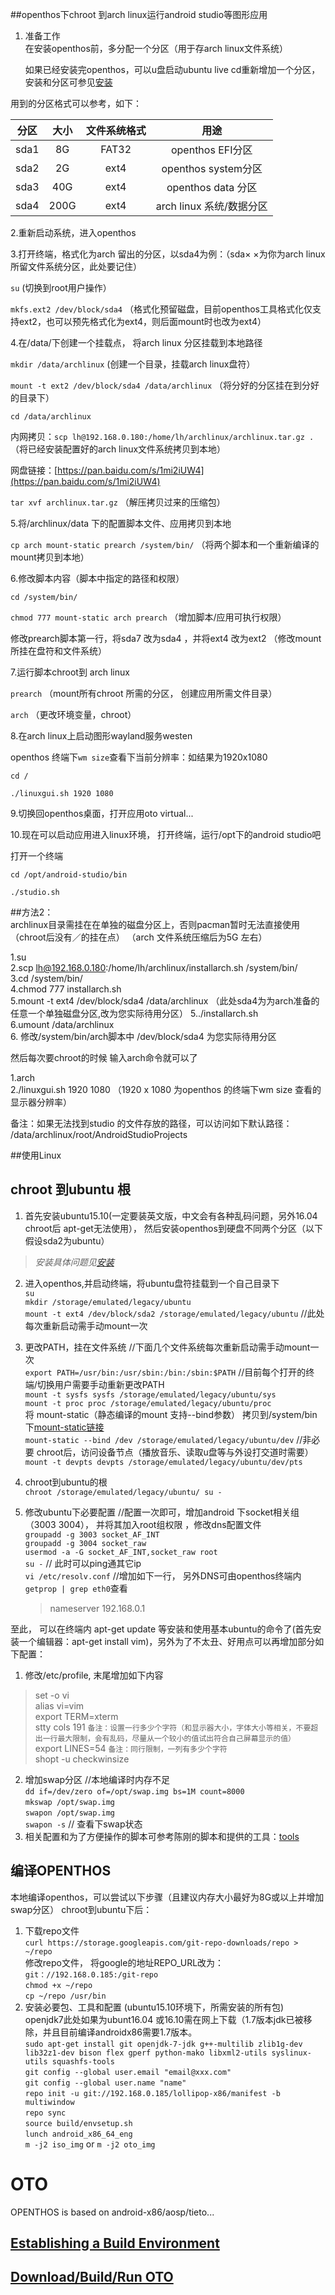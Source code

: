 ##openthos下chroot 到arch linux运行android studio等图形应用

1. 准备工作  
    在安装openthos前，多分配一个分区（用于存arch linux文件系统）

    如果已经安装完openthos，可以u盘启动ubuntu live cd重新增加一个分区，安装和分区可参见[安装](./%E4%B8%80.%E5%AE%89%E8%A3%85.md)
    
用到的分区格式可以参考，如下：

|分区   |大小   |文件系统格式|用途|
|----|:----:|:-----:|:----:|
|sda1| 8G   | FAT32 |openthos EFI分区|
|sda2|2G|ext4|openthos system分区|
|sda3|40G|ext4|openthos data 分区|
|sda4|200G|ext4|arch linux 系统/数据分区|

  2.重新启动系统，进入openthos

  3.打开终端，格式化为arch 留出的分区，以sda4为例：（sda× ×为你为arch linux所留文件系统分区，此处要记住）

  `su` (切换到root用户操作）
  
  `mkfs.ext2 /dev/block/sda4` （格式化预留磁盘，目前openthos工具格式化仅支持ext2，也可以预先格式化为ext4，则后面mount时也改为ext4）

  4.在/data/下创建一个挂载点， 将arch linux 分区挂载到本地路径  
  
  `mkdir /data/archlinux` (创建一个目录，挂载arch linux盘符）

  `mount -t ext2 /dev/block/sda4 /data/archlinux` （将分好的分区挂在到分好的目录下）

  `cd /data/archlinux`
  
  内网拷贝：`scp lh@192.168.0.180:/home/lh/archlinux/archlinux.tar.gz .` （将已经安装配置好的arch linux文件系统拷贝到本地）
  
  网盘链接：[https://pan.baidu.com/s/1mi2iUW4](https://pan.baidu.com/s/1mi2iUW4)
  
  `tar xvf archlinux.tar.gz` （解压拷贝过来的压缩包）
  
  5.将/archlinux/data 下的配置脚本文件、应用拷贝到本地
  
  `cp arch mount-static prearch /system/bin/` （将两个脚本和一个重新编译的mount拷贝到本地）
  
  6.修改脚本内容（脚本中指定的路径和权限）
  
  `cd /system/bin/`
  
  `chmod 777 mount-static arch prearch` （增加脚本/应用可执行权限）
  
   修改prearch脚本第一行，将sda7 改为sda4 ，并将ext4 改为ext2 （修改mount 所挂在盘符和文件系统）
  
  7.运行脚本chroot到 arch linux
  
  `prearch` （mount所有chroot 所需的分区， 创建应用所需文件目录）
  
  `arch` （更改环境变量，chroot）
  
  8.在arch linux上启动图形wayland服务westen
  
  openthos 终端下`wm size`查看下当前分辨率：如结果为1920x1080

  `cd /`
  
  `./linuxgui.sh 1920 1080`

  9.切换回openthos桌面，打开应用oto virtual...
  
  10.现在可以启动应用进入linux环境， 打开终端，运行/opt下的android studio吧

  打开一个终端

  `cd /opt/android-studio/bin`

  `./studio.sh`

##方法2：  
archlinux目录需挂在在单独的磁盘分区上，否则pacman暂时无法直接使用（chroot后没有／的挂在点）
（arch 文件系统压缩后为5G 左右）

1.su  
2.scp lh@192.168.0.180:/home/lh/archlinux/installarch.sh /system/bin/  
3.cd /system/bin/   
4.chmod 777 installarch.sh  
5.mount -t ext4 /dev/block/sda4 /data/archlinux （此处sda4为为arch准备的任意一个单独磁盘分区,改为您实际待用分区）
5../installarch.sh   
6.umount /data/archlinux   
6. 修改/system/bin/arch脚本中 /dev/block/sda4 为您实际待用分区


然后每次要chroot的时候 输入arch命令就可以了

1.arch  
2./linuxgui.sh 1920 1080  （1920 x 1080 为openthos 的终端下wm size 查看的显示器分辨率） 

备注：如果无法找到studio 的文件存放的路径，可以访问如下默认路径：
/data/archlinux/root/AndroidStudioProjects  

##使用Linux  
## chroot 到ubuntu 根

 1. 首先安装ubuntu15.10(一定要装英文版，中文会有各种乱码问题，另外16.04 chroot后 apt-get无法使用）， 然后安装openthos到硬盘不同两个分区（以下假设sda2为ubuntu）
   > _安装具体问题见[安装](/home/gordon/data/iso/tmp)_

 2. 进入openthos,并启动终端，将ubuntu盘符挂载到一个自己目录下  
    `su`  
    `mkdir /storage/emulated/legacy/ubuntu`  
    `mount -t ext4 /dev/block/sda2 /storage/emulated/legacy/ubuntu` //此处每次重新启动需手动mount一次  

 3. 更改PATH，挂在文件系统  //下面几个文件系统每次重新启动需手动mount一次  
     `export PATH=/usr/bin:/usr/sbin:/bin:/sbin:$PATH` //目前每个打开的终端/切换用户需要手动重新更改PATH  
     `mount -t sysfs sysfs /storage/emulated/legacy/ubuntu/sys`  
     `mount -t proc proc /storage/emulated/legacy/ubuntu/proc`   
     将 mount-static（静态编译的mount 支持--bind参数） 拷贝到/system/bin 下[mount-static链接](https://github.com/openthos/community-analysis/tree/master/tools)  
     `mount-static --bind /dev /storage/emulated/legacy/ubuntu/dev`  //非必要 chroot后，访问设备节点（播放音乐、读取u盘等与外设打交道时需要）  
     `mount -t devpts devpts /storage/emulated/legacy/ubuntu/dev/pts`    
 4. chroot到ubuntu的根  
     `chroot /storage/emulated/legacy/ubuntu/ su -`  

 5. 修改ubuntu下必要配置 //配置一次即可，增加android 下socket相关组（3003 3004）， 并将其加入root组权限  ，修改dns配置文件  
     `groupadd -g 3003 socket_AF_INT`  
     `groupadd -g 3004 socket_raw`  
     `usermod -a -G socket_AF_INT,socket_raw root`  
     `su -`&#160;// 此时可以ping通其它ip  
     `vi /etc/resolv.conf` //增加如下一行， 另外DNS可由openthos终端内 `getprop | grep eth0`查看
    > nameserver 192.168.0.1  

至此， 可以在终端内 apt-get update 等安装和使用基本ubuntu的命令了(首先安装一个编辑器：apt-get install vim)，另外为了不太丑、好用点可以再增加部分如下配置：  
1. 修改/etc/profile, 末尾增加如下内容
> set -o vi  
> alias vi=vim  
> export TERM=xterm  
> stty cols 191     `备注：设置一行多少个字符（和显示器大小，字体大小等相关，不要超出一行最大限制，会有乱码，尽量从一个较小的值试出符合自己屏幕显示的值）`  
> export LINES=54    `备注：同行限制，一列有多少个字符`  
> shopt -u checkwinsize


2. 增加swap分区 //本地编译时内存不足  
      `dd if=/dev/zero of=/opt/swap.img bs=1M count=8000`  
      `mkswap /opt/swap.img`  
      `swapon /opt/swap.img`  
      `swapon -s` // 查看下swap状态
3. 相关配置和为了方便操作的脚本可参考陈刚的脚本和提供的工具：[tools](https://github.com/openthos/community-analysis/tree/master/tools)  

## 编译OPENTHOS
本地编译openthos，可以尝试以下步骤（且建议内存大小最好为8G或以上并增加swap分区）
chroot到ubuntu下后：  
1. 下载repo文件  
    `curl https://storage.googleapis.com/git-repo-downloads/repo > ~/repo`  
    修改repo文件， 将google的地址REPO_URL改为：`git：//192.168.0.185:/git-repo`  
    `chmod +x ~/repo`  
    `cp ~/repo /usr/bin`  
2. 安装必要包、工具和配置 (ubuntu15.10环境下，所需安装的所有包)  
    openjdk7此处如果为ubunt16.04 或16.10需在网上下载（1.7版本jdk已被移除，并且目前编译androidx86需要1.7版本。  
    `sudo apt-get install git openjdk-7-jdk g++-multilib zlib1g-dev lib32z1-dev bison flex gperf python-mako libxml2-utils syslinux-utils squashfs-tools`  
    `git config --global user.email "email@xxx.com" `   
    `git config --global user.name "name" `   
    `repo init -u git://192.168.0.185/lollipop-x86/manifest -b multiwindow`   
    `repo sync`  
    `source build/envsetup.sh`  
    `lunch android_x86_64_eng`  
    `m -j2 iso_img`  or `m -j2 oto_img`   

# OTO
OPENTHOS is based on android-x86/aosp/tieto...

## [Establishing a Build Environment](http://source.android.com/source/initializing.html)

## [Download/Build/Run OTO](../wiki/Download_Build_Run_OTO)
```
